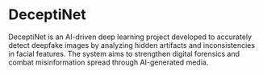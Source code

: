 # DeceptiNet
DeceptiNet is an AI-driven deep learning project developed to accurately detect deepfake images by analyzing hidden artifacts and inconsistencies in facial features. The system aims to strengthen digital forensics and combat misinformation spread through AI-generated media.

